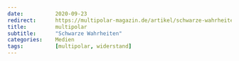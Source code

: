 ```yaml
---
date:          2020-09-23
redirect:      https://multipolar-magazin.de/artikel/schwarze-wahrheiten
title:         multipolar
subtitle:      "Schwarze Wahrheiten"
categories:    Medien
tags:          [multipolar, widerstand]
---
```

